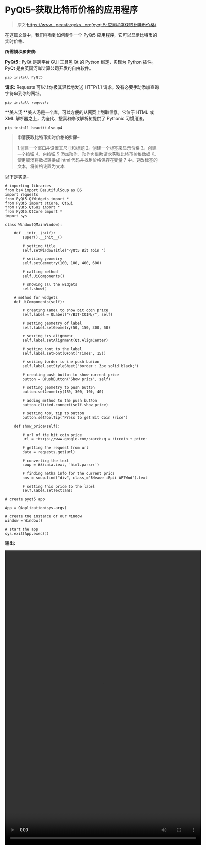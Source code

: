 # PyQt5–获取比特币价格的应用程序

> 原文:[https://www . geesforgeks . org/pyqt 5-应用程序获取比特币价格/](https://www.geeksforgeeks.org/pyqt5-application-to-get-the-price-of-bitcoin/)

在这篇文章中，我们将看到如何制作一个 PyQt5 应用程序，它可以显示比特币的实时价格。

**所需模块和安装:**

**PyQt5 :** PyQt 是跨平台 GUI 工具包 Qt 的 Python 绑定，实现为 Python 插件。PyQt 是由英国河岸计算公司开发的自由软件。

```
pip install PyQt5
```

**请求:** Requests 可以让你极其轻松地发送 HTTP/1.1 请求。没有必要手动添加查询字符串到你的网址。

```
pip install requests
```

**美人汤:**美人汤是一个库，可以方便的从网页上刮取信息。它位于 HTML 或 XML 解析器之上，为迭代、搜索和修改解析树提供了 Pythonic 习惯用法。

```
pip install beautifulsoup4
```

> **申请获取比特币实时价格的步骤–**
> 
> 1.创建一个窗口并设置其尺寸和标题
> 2。创建一个标签来显示价格
> 3。创建一个按钮
> 4。向按钮
> 5 添加动作。动作内借助请求获取比特币价格数据
> 6。使用靓汤将数据转换成 html 代码并找到价格保存在变量
> 7 中。更改标签的文本，将价格设置为文本

以下是实施–

```
# importing libraries
from bs4 import BeautifulSoup as BS
import requests
from PyQt5.QtWidgets import * 
from PyQt5 import QtCore, QtGui
from PyQt5.QtGui import * 
from PyQt5.QtCore import * 
import sys

class Window(QMainWindow):

    def __init__(self):
        super().__init__()

        # setting title
        self.setWindowTitle("PyQt5 Bit Coin ")

        # setting geometry
        self.setGeometry(100, 100, 400, 600)

        # calling method
        self.UiComponents()

        # showing all the widgets
        self.show()

    # method for widgets
    def UiComponents(self):

        # creating label to show bit coin price
        self.label = QLabel("//BIT-COIN//", self)

        # setting geometry of label
        self.label.setGeometry(50, 150, 300, 50)

        # setting its alignment
        self.label.setAlignment(Qt.AlignCenter)

        # setting font to the label
        self.label.setFont(QFont('Times', 15))

        # setting border to the push button
        self.label.setStyleSheet("border : 3px solid black;")

        # creating push button to show current price
        button = QPushButton("Show price", self)

        # setting geometry to push button
        button.setGeometry(150, 300, 100, 40)

        # adding method to the push button
        button.clicked.connect(self.show_price)

        # setting tool tip to button
        button.setToolTip("Press to get Bit Coin Price")        

    def show_price(self):

        # url of the bit coin price
        url = "https://www.google.com/search?q = bitcoin + price"

        # getting the request from url
        data = requests.get(url)

        # converting the text
        soup = BS(data.text, 'html.parser')

        # finding metha info for the current price
        ans = soup.find("div", class_="BNeawe iBp4i AP7Wnd").text

        # setting this price to the label
        self.label.setText(ans)

# create pyqt5 app

App = QApplication(sys.argv)

# create the instance of our Window
window = Window()

# start the app
sys.exit(App.exec())
```

**输出:**

<video class="wp-video-shortcode" id="video-400007-1" width="640" height="960" preload="metadata" controls=""><source type="video/mp4" src="https://media.geeksforgeeks.org/wp-content/uploads/20200417033736/PyQt5-Bit-Coin-17-04-2020-03_34_04.mp4?_=1">[https://media.geeksforgeeks.org/wp-content/uploads/20200417033736/PyQt5-Bit-Coin-17-04-2020-03_34_04.mp4](https://media.geeksforgeeks.org/wp-content/uploads/20200417033736/PyQt5-Bit-Coin-17-04-2020-03_34_04.mp4)</video>